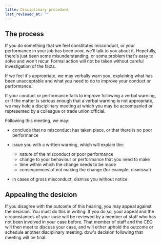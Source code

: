 ```yaml
---
title: Disciplinary procedure
last_reviewed_at: ""
---
```


## The process

If you do something that we feel constitutes misconduct, or your performance in
your job has been poor, we'll talk to you about it. Hopefully, there's just been
some misunderstanding, or some problem that's easy to solve and won't recur.
Formal action will not be taken without careful investigation of the facts.

If we feel it's appropriate, we may verbally warn you, explaining what has been
unacceptable and what you need to do to improve your conduct or performance.

If your conduct or performance fails to improve following a verbal warning, or
if the matter is serious enough that a verbal warning is not appropriate, we may
hold a disciplinary meeting at which you may be accompanied or represented by a
colleague or trade union official.

Following this meeting, we may:

- conclude that no misconduct has taken place, or that there is no poor
  performance
- issue you with a written warning, which will explain the:

  - nature of the misconduct or poor performance
  - change to your behaviour or performance that you need to make
  - time within which the change needs to be made
  - consequences of not making the change (for example, dismissal)
- in cases of gross misconduct, dismiss you without notice

## Appealing the desicion

If you disagree with the outcome of this hearing, you may appeal against the
decision. You must do this in writing. If you do so, your appeal and the
circumstances of your case will be reviewed by a member of staff who has not
been involved in your case before. That member of staff and the CEO will then
meet to discuss your case, and will either uphold the outcome or schedule
another disciplinary meeting. dxw's decision following that meeting will be
final.
